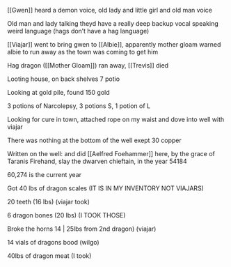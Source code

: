 [[Gwen]] heard a demon voice, old lady and little girl and old man voice

Old man and lady talking theyd have a really deep backup vocal speaking weird language (hags don’t have a hag language)

[[Viajar]] went to bring gwen to [[Albie]], apparently mother gloam warned albie to run away as the town was coming to get him

Hag dragon ([[Mother Gloam]]) ran away, [[Trevis]] died

Looting house, on back shelves 7 potio

Looking at gold pile, found 150 gold

3 potions of Narcolepsy, 3 potions S, 1 potion of L

Looking for cure in town, attached rope on my waist and dove into well with viajar

There was nothing at the bottom of the well exept 30 copper

Written on the well: and did [[Aelfred Foehammer]] here, by the grace of Taranis Firehand, slay the dwarven chieftain, in the year 54184

60,274 is the current year

Got 40 lbs of dragon scales (IT IS IN MY INVENTORY NOT VIAJARS)

20 teeth (16 lbs) (viajar took)

6 dragon bones (20 lbs) (I TOOK THOSE)

Broke the horns 14 | 25lbs from 2nd dragon) (viajar)

14 vials of dragons bood (wilgo)

40lbs of dragon meat (I took)